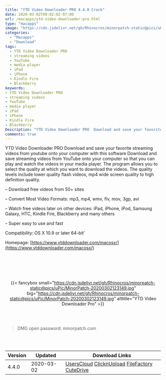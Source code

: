```yaml
---
title: "YTD Video Downloader PRO 4.4.0 Crack"
date: 2020-03-02T00:02:02-07:00
url: /macapps/ytd-video-downloader-pro.html
type: "macapps"
image: "https://cdn.jsdelivr.net/gh/Rhinocros/minorpatch-static@pics/uPic/kUQ2qx.png"
categories:
  - "Macapps"
  - "Download"
tags:
  - YTD Video Downloader PRO
  - streaming videos
  - YouTube
  - media player
  - iPad
  - iPhone
  - Kindle Fire
  - Blackberry
keywords:
- YTD Video Downloader PRO
- streaming videos
- YouTube
- media player
- iPad
- iPhone
- Kindle Fire
- Blackberry
Description: "YTD Video Downloader PRO  Download and save your favorite streaming videos from youtube onto your computer with this software Download and save streaming videos from YouTube onto your computer so that you can play and watch the videos in your media player."
comments: true
---
```


YTD Video Downloader PRO  Download and save your favorite streaming videos from youtube onto your computer with this software Download and save streaming videos from YouTube onto your computer so that you can play and watch the videos in your media player. The program allows you to select the quality at which you want to download the videos. The quality levels include lower quality flash videos, mp4 wide screen quality to high definition quality.

– Download free videos from 50+ sites

– Convert Most Video Formats: mp3, mp4, wmv, flv, mov, 3gp, avi

– Watch free videos later on other devices: iPad, iPhone, iPod, Samsung Galaxy, HTC, Kindle Fire, Blackberry and many others

– Super easy to use and fast



Compatibility: OS X 10.9 or later 64-bit’

Homepage: [https://www.ytddownloader.com/macosx/](https://www.ytddownloader.com/macosx/)

<br/>
<br/>
<script async src="https://pagead2.googlesyndication.com/pagead/js/adsbygoogle.js"></script>
<ins class="adsbygoogle"
     style="display:block; text-align:center;"
     data-ad-layout="in-article"
     data-ad-format="fluid"
     data-ad-client="ca-pub-8746275014476192"
     data-ad-slot="5144997159"></ins>
<script>
     (adsbygoogle = window.adsbygoogle || []).push({});
</script>
<br/>
<br/>


<center>

{{< fancybox small="https://cdn.jsdelivr.net/gh/Rhinocros/minorpatch-static@pics/uPic/MinorPatch-20200302123149.jpg" big="https://cdn.jsdelivr.net/gh/Rhinocros/minorpatch-static@pics/uPic/MinorPatch-20200302123149.jpg" alttitle="YTD Video Downloader Pro" >}}

</center>

<br/>
<br/>


> DMG open password: minorpatch.com

<br/>

<br/>
<div id="history_version" class="history_version">

| Version | Updated | Download Links |
| ---- | ---- | ---- |
| 4.4.0 | 2020-03-02 | [UsersCloud](https://ouo.io/0Wztwb)   [ClicknUpload](https://ouo.io/6v7Rcw)   [FileFactory](https://ouo.io/djDOiI)   [CuteDrive](https://ouo.io/poOzwF) |

</div>
